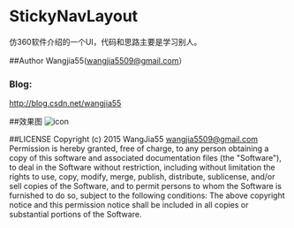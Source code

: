 # StickyNavLayout
仿360软件介绍的一个UI，代码和思路主要是学习别人。

##Author
 Wangjia55(wangjia5509@gmail.com）
### Blog:
  http://blog.csdn.net/wangjia55

##效果图
![icon](https://github.com/wangjia55/StickyNavLayout/blob/master/StickyNavLayout.gif)

##LICENSE
  Copyright (c) 2015 WangJia55 <wangjia5509@gmail.com>
  Permission is hereby granted, free of charge, to any person obtaining a copy
  of this software and associated documentation files (the "Software"), to deal
  in the Software without restriction, including without limitation the rights
  to use, copy, modify, merge, publish, distribute, sublicense, and/or sell
  copies of the Software, and to permit persons to whom the Software is
  furnished to do so, subject to the following conditions:
  The above copyright notice and this permission notice shall be included in
  all copies or substantial portions of the Software.
